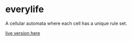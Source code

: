 # everylife

A cellular automata where each cell has a unique rule set.

[live version here](https://www.bandaloo.fun/everylife/)
